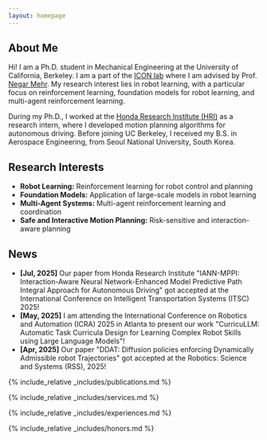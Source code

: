 ```yaml
---
layout: homepage
---
```


## About Me

Hi! I am a Ph.D. student in Mechanical Engineering at the University of California, Berkeley. I am a part of the [ICON lab](https://iconlab.negarmehr.com/) where I am advised by Prof. [Negar Mehr](https://negarmehr.com/). My research interest lies in robot learning, with a particular focus on reinforcement learning, foundation models for robot learning, and multi-agent reinforcement learning.

During my Ph.D., I worked at the [Honda Research Institute (HRI)](https://usa.honda-ri.com/) as a research intern, where I developed motion planning algorithms for autonomous driving. Before joining UC Berkeley, I received my B.S. in Aerospace Engineering, from Seoul National University, South Korea. 

## Research Interests

- **Robot Learning:** Reinforcement learning for robot control and planning
- **Foundation Models:** Application of large-scale models in robot learning
- **Multi-Agent Systems:** Multi-agent reinforcement learning and coordination
- **Safe and Interactive Motion Planning:** Risk-sensitive and interaction-aware planning

## News

- **[Jul, 2025]** Our paper from Honda Research Institute "IANN-MPPI: Interaction-Aware Neural Network-Enhanced Model Predictive Path Integral Approach for Autonomous Driving" got accepted at the International Conference on Intelligent Transportation Systems (ITSC) 2025!
- **[May, 2025]** I am attending the International Conference on Robotics and Automation (ICRA) 2025 in Atlanta to present our work "CurricuLLM: Automatic Task Curricula Design for Learning Complex Robot Skills using Large Language Models"!
- **[Apr, 2025]** Our paper "DDAT: Diffusion policies enforcing Dynamically Admissible robot Trajectories" got accepted at the Robotics: Science and Systems (RSS), 2025!

{% include_relative _includes/publications.md %}

{% include_relative _includes/services.md %}

{% include_relative _includes/experiences.md %}

{% include_relative _includes/honors.md %}
